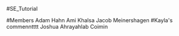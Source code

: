#SE_Tutorial

#Members
Adam Hahn
Ami Khalsa
Jacob Meinershagen
#Kayla's commenntttt 
Joshua
Ahrayahlab Coimin
